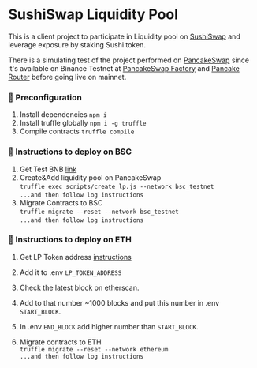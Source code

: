 # SushiSwap Liquidity Pool

This is a client project to participate in Liquidity pool on [SushiSwap](https://www.sushi.com/) and leverage exposure by staking Sushi token.

There is a simulating test of the project performed on [PancakeSwap](https://pancakeswap.finance/) since it's available on Binance Testnet at [PancakeSwap Factory](https://testnet.bscscan.com/address/0x6725F303b657a9451d8BA641348b6761A6CC7a17#code) and [Pancake Router](https://testnet.bscscan.com/address/0xd99d1c33f9fc3444f8101754abc46c52416550d1#code) before going live on mainnet.

### 🔧 Preconfiguration
1. Install dependencies ```npm i```
2. Install truffle globally ```npm i -g truffle```
3. Compile contracts ```truffle compile```


### 📃 Instructions to deploy on BSC
1. Get Test BNB [link](https://testnet.binance.org/faucet-smart)
2. Create&Add liquidity pool on PancakeSwap
</br>```truffle exec scripts/create_lp.js --network bsc_testnet```
</br>```...and then follow log instructions```
3. Migrate Contracts to BSC
</br>```truffle migrate --reset --network bsc_testnet```
</br>```...and then follow log instructions```

### 📃 Instructions to deploy on ETH
1. Get LP Token address [instructions](https://www.reddit.com/r/CryptoCurrency/comments/jm1wah/how_to_provide_liquidity_on_uniswap_and_stake_lp/)


2. Add it to .env `LP_TOKEN_ADDRESS`

3. Check the latest block on etherscan.

4. Add to that number ~1000 blocks and put this number in .env `START_BLOCK`.

5. In .env `END_BLOCK` add higher number than `START_BLOCK`.

7. Migrate contracts to ETH
</br>```truffle migrate --reset --network ethereum```
</br>```...and then follow log instructions```


